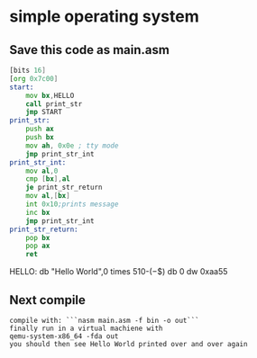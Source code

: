 # simple operating system
## Save this code as main.asm
```asm
[bits 16]
[org 0x7c00]
start:
	mov bx,HELLO
	call print_str
	jmp START
print_str:
	push ax
	push bx
	mov ah, 0x0e ; tty mode
	jmp print_str_int
print_str_int:
	mov al,0
	cmp [bx],al
	je print_str_return
	mov al,[bx]
	int 0x10;prints message
	inc bx
	jmp print_str_int
print_str_return:
	pop bx
	pop ax
	ret

```
HELLO:
	db "Hello World",0
times 510-($-$$) db 0
dw 0xaa55
## Next compile
	compile with: ```nasm main.asm -f bin -o out```
	finally run in a virtual machiene with 
	qemu-system-x86_64 -fda out
	you should then see Hello World printed over and over again

